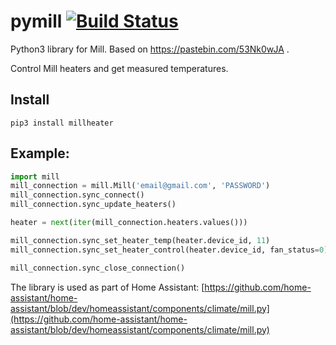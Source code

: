 # pymill [![Build Status](https://travis-ci.org/Danielhiversen/pymill.svg?branch=master)](https://travis-ci.org/Danielhiversen/pymill)

Python3 library for Mill.
Based on https://pastebin.com/53Nk0wJA .


Control Mill heaters and get measured temperatures.



## Install
```
pip3 install millheater
```

## Example:

```python
import mill
mill_connection = mill.Mill('email@gmail.com', 'PASSWORD')
mill_connection.sync_connect()
mill_connection.sync_update_heaters()

heater = next(iter(mill_connection.heaters.values()))

mill_connection.sync_set_heater_temp(heater.device_id, 11)
mill_connection.sync_set_heater_control(heater.device_id, fan_status=0)

mill_connection.sync_close_connection()

```

The library is used as part of Home Assistant: [https://github.com/home-assistant/home-assistant/blob/dev/homeassistant/components/climate/mill.py](https://github.com/home-assistant/home-assistant/blob/dev/homeassistant/components/climate/mill.py)

